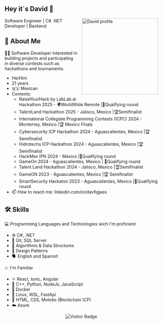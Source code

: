 ## Hey it´s David 👋

<img src="https://github.com/user-attachments/assets/5d09453a-0908-479d-85b1-10dbbc061d51" alt="David profile" style="float: right; margin: 0 0 15px 15px;" width="250">

Software Engineer | C# .NET Developer | Backend


## 🚀 About Me
👨‍💻 Software Developer interested in building projects and participating in diverse contests such as hackathons and tournaments.

* He/Him
* 21 years
* 🇲🇽 Mexican 
* Contests:
  * RaiseYourHack by LabLab.ai Hackathon 2025 - 🌍WorldWide Remote |🎯Qualifying round
  * TalentLand Hackathon 2025 - Jalisco, Mexico |🏆Semifinalist
  * International Collegiate Programming Contests (ICPC) 2024 - Monterrey, Mexico |🏆 Mexico Finals
  * Cybersecurity ICP Hackathon 2024 - Aguascalientes, Mexico |🏆Semifinalist
  * Hidrotechs ICP Hackathon 2024 - Aguascalientes, Mexico |🏆Semifinalist
  * HackMex IPN 2024 - Mexico |🎯Qualifying round
  * GameOn 2024 - Aguascalientes, Mexico | 🎯Qualifying round
  * Talent Land Hackathon 2024 - Jalisco, Mexico |🏆Semifinalist
  * GameON 2023 - Aguascalientes, Mexico |🏆 Semifinalist
  * SmartSecurity Hackaton 2023 - Aguascalientes, Mexico |🎯Qualifying round
* 📫 How to reach me: linkedin.com/in/davfigjass

## 🛠 Skills
💻 Programming Languages and Technologies wich I'm proficient
- ⚙️ C#, .NET
- 🧩 Git, SQL Server
- 🧠 Algorithms & Data Structures
- 🧰 Design Patterns
- 🗣️ English and Spanish

📈 I'm Familiar
- ⚛️ React, Ionic, Angular
- 🧵 C++, Python, NodeJs, JavaScript
- 🐳 Docker
- 🧩 Linux, WSL, FastApi
- 🚀 HTML, CSS, Motoko (Blockchain ICP)
- ☁️ Azure

<p align="center">
  <img src="https://visitor-badge.laobi.icu/badge?page_id=DavdJass.DavdJass" alt="Visitor Badge">
</p>

